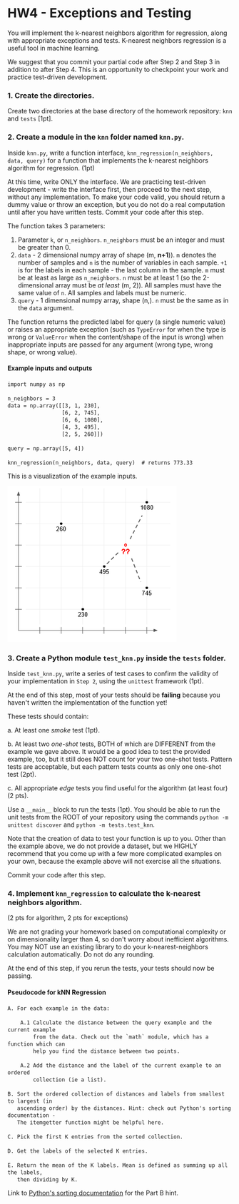 # HW4 - Exceptions and Testing

You will implement the k-nearest neighbors algorithm for regression, along with appropriate exceptions and tests. K-nearest neighbors regression is a useful tool in machine learning.

We suggest that you commit your partial code after Step 2 and Step 3 in addition to after Step 4. This is an opportunity to checkpoint your work and practice test-driven development.

### 1. Create the directories.

Create two directories at the base directory of the homework repository: `knn` and `tests` [1pt].

### 2. Create a module in the `knn` folder named `knn.py`.

Inside `knn.py`, write a function interface, `knn_regression(n_neighbors, data, query)` for a function that implements the k-nearest neighbors algorithm for regression. (1pt)

At this time, write ONLY the interface. We are practicing test-driven development - write the interface first, then proceed to the next step, without any implementation. To make your code valid, you should return a dummy value or throw an exception, but you do not do a real computation until after you have written tests. Commit your code after this step.

The function takes 3 parameters:
1. Parameter `k`, or `n_neighbors`. `n_neighbors` must be an integer and must be greater than 0.
2. `data` - 2 dimensional numpy array of shape (m, **n+1**)). `m` denotes the number of samples and `n` is the number of variables in each sample. `+1` is for the labels in each sample - the last column in the sample. `m` must be at least as large as `n_neighbors`. `n` must be at least 1 (so the 2-dimensional array must be *at least* (m, 2)). All samples must have the same value of `n`. All samples and labels must be numeric.
3. `query` - 1 dimensional numpy array, shape (n,). `n` must be the same as in the `data` argument.

The function returns the predicted label for query (a single numeric value) or raises an appropriate exception (such as `TypeError` for when the type is wrong or `ValueError` when the content/shape of the input is wrong) when inappropriate inputs are passed for any argument (wrong type, wrong shape, or wrong value).

#### Example inputs and outputs

```
import numpy as np

n_neighbors = 3
data = np.array([[3, 1, 230],
                 [6, 2, 745],
                 [6, 6, 1080],
                 [4, 3, 495],
                 [2, 5, 260]])

query = np.array([5, 4])

knn_regression(n_neighbors, data, query)  # returns 773.33
```

This is a visualization of the example inputs.

![Example diagram](knn-hw4-diagram.png)

### 3. Create a Python module `test_knn.py` inside the `tests` folder.

Inside `test_knn.py`, write a series of test cases to confirm the validity of your implementation in `Step 2`, using the `unittest` framework (1pt).

At the end of this step, most of your tests should be **failing** because you haven't written the implementation of the function yet!

These tests should contain:

a. At least one *smoke* test (1pt).

b. At least two *one-shot* tests, BOTH of which are DIFFERENT from the example we gave above. It would be a good idea to test the provided example, too, but it still does NOT count for your two one-shot tests. Pattern tests are acceptable, but each pattern tests counts as only one one-shot test (2pt).

c. All appropriate *edge* tests you find useful for the algorithm (at least four) (2 pts).

Use a `__main__` block to run the tests (1pt). You should be able to run the unit tests from the ROOT of your repository using the commands `python -m unittest discover` and `python -m tests.test_knn`.

Note that the creation of data to test your function is up to you. Other than the example above, we do not provide a dataset, but we HIGHLY recommend that you come up with a few more complicated examples on your own, because the example above will not exercise all the situations.

Commit your code after this step.

### 4. Implement `knn_regression` to calculate the k-nearest neighbors algorithm.

(2 pts for algorithm, 2 pts for exceptions)

We are not grading your homework based on computational complexity or on dimensionality larger than 4, so don't worry about inefficient algorithms. You may NOT use an existing library to do your k-nearest-neighbors calculation automatically. Do not do any rounding.

At the end of this step, if you rerun the tests, your tests should now be passing.

#### Pseudocode for kNN Regression

```
A. For each example in the data:

    A.1 Calculate the distance between the query example and the current example
        from the data. Check out the `math` module, which has a function which can
        help you find the distance between two points.
    
    A.2 Add the distance and the label of the current example to an ordered
        collection (ie a list).

B. Sort the ordered collection of distances and labels from smallest to largest (in
   ascending order) by the distances. Hint: check out Python's sorting documentation -
   The itemgetter function might be helpful here.

C. Pick the first K entries from the sorted collection.

D. Get the labels of the selected K entries.

E. Return the mean of the K labels. Mean is defined as summing up all the labels,
   then dividing by K.
```

Link to [Python's sorting documentation](https://docs.python.org/3/howto/sorting.html#operator-module-functions) for the Part B hint.